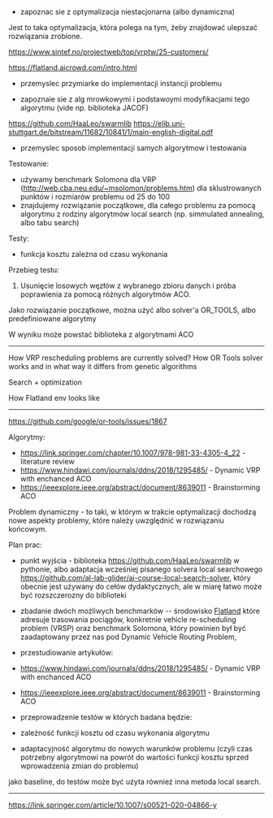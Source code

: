 - zapoznac sie z optymalizacja niestacjonarna (albo dynamiczna)

Jest to taka optymalizacja, która polega na tym, żeby znajdować ulepszać rozwiązania zrobione.

<https://www.sintef.no/projectweb/top/vrptw/25-customers/>

<https://flatland.aicrowd.com/intro.html>

- przemyslec przymiarke do implementacji instancji problemu

- zapoznaie sie z alg mrowkowymi i podstawoymi modyfikacjami tego algorytmu (vide np. biblioteka JACOF)

<https://github.com/HaaLeo/swarmlib>
<https://elib.uni-stuttgart.de/bitstream/11682/10841/1/main-english-digital.pdf>

- przemyslec sposob implementacji samych algorytmow i testowania

Testowanie:

- używamy benchmark Solomona dla VRP (<http://web.cba.neu.edu/~msolomon/problems.htm>) dla sklustrowanych punktów i rozmiarów problemu od 25 do 100
- znajdujemy rozwiązanie początkowe, dla całego problemu za pomocą algorytmu z rodziny algorytmów local search (np. simmulated annealing, albo tabu search)

Testy:

- funkcja kosztu zależna od czasu wykonania

Przebieg testu:

1. Usunięcie losowych węzłów z wybranego zbioru danych i próba poprawienia za pomocą różnych algorytmów ACO.

Jako rozwiązanie początkowe, można użyć albo solver'a OR_TOOLS, albo predefiniowane algorytmy

W wyniku może powstać biblioteka z algorytmami ACO

---
How VRP rescheduling problems are currently solved?
How OR Tools solver works and in what way it differs from genetic algorithms

Search + optimization

How Flatland env looks like

---
<https://github.com/google/or-tools/issues/1867>

Algorytmy:

- <https://link.springer.com/chapter/10.1007/978-981-33-4305-4_22> - literature review
- <https://www.hindawi.com/journals/ddns/2018/1295485/> - Dynamic VRP with enchanced ACO
- <https://ieeexplore.ieee.org/abstract/document/8639011> - Brainstorming ACO

Problem dynamiczny - to taki, w którym w trakcie optymalizacji dochodzą nowe aspekty problemy, które należy uwzględnić w rozwiązaniu końcowym.

Plan prac:

- punkt wyjścia - biblioteka <https://github.com/HaaLeo/swarmlib> w pythonie, albo adaptacja wcześniej pisanego solvera local searchowego <https://github.com/aI-lab-glider/ai-course-local-search-solver>, który obecnie jest używany do cełów dydaktycznych, ale w miarę łatwo może być rozszczerozny do biblioteki

- zbadanie dwóch możliwych benchmarków -- środowisko [Flatland](https://flatland.aicrowd.com/intro.html) które adresuje trasowania pociągów, konkretnie vehicle re-scheduling problem (VRSP) oraz benchmark Solomona, który powinien był być zaadaptowany przez nas pod Dynamic Vehicle Routing Problem,

- przestudiowanie artykułów:

- <https://www.hindawi.com/journals/ddns/2018/1295485/> - Dynamic VRP with enchanced ACO
- <https://ieeexplore.ieee.org/abstract/document/8639011> - Brainstorming ACO

- przeprowadzenie testów w których badana będzie:

- zależność funkcji kosztu od czasu wykonania algorytmu

- adaptacyjność algorytmu do nowych warunków problemu (czyli czas potrzebny algorytmowi na powrót do wartości funkcji kosztu sprzed wprowadzenia zmian do problemu)

jako baseline, do testów może być użyta również inna metoda local search.

-----------

<https://link.springer.com/article/10.1007/s00521-020-04866-y>
